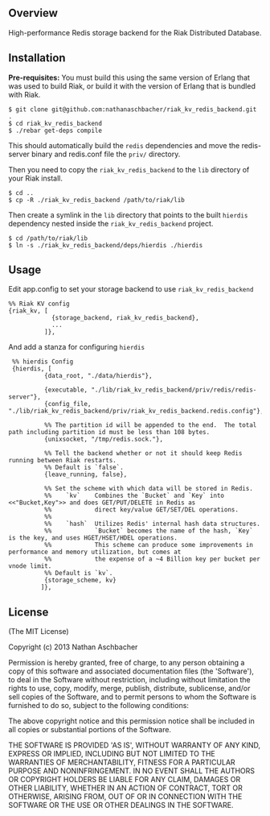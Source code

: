 ## Overview

High-performance Redis storage backend for the Riak Distributed Database.


## Installation

**Pre-requisites:** You must build this using the same version of Erlang that was used to build Riak, or build it with the version of Erlang that is bundled with Riak.

	$ git clone git@github.com:nathanaschbacher/riak_kv_redis_backend.git .
	$ cd riak_kv_redis_backend
	$ ./rebar get-deps compile
	
This should automatically build the `redis` dependencies and move the redis-server binary and redis.conf file the `priv/` directory.

Then you need to copy the `riak_kv_redis_backend` to the `lib` directory of your Riak install.

    $ cd ..
    $ cp -R ./riak_kv_redis_backend /path/to/riak/lib
    
Then create a symlink in the `lib` directory that points to the built `hierdis` dependency nested inside the `riak_kv_redis_backend` project.

    $ cd /path/to/riak/lib
    $ ln -s ./riak_kv_redis_backend/deps/hierdis ./hierdis

## Usage

Edit app.config to set your storage backend to use `riak_kv_redis_backend`

```
%% Riak KV config
{riak_kv, [
            {storage_backend, riak_kv_redis_backend},
            ...
          ]},
```

And add a stanza for configuring `hierdis`

```
 %% hierdis Config
 {hierdis, [
          {data_root, "./data/hierdis"},

          {executable, "./lib/riak_kv_redis_backend/priv/redis/redis-server"},
          {config_file, "./lib/riak_kv_redis_backend/priv/riak_kv_redis_backend.redis.config"},
          
          %% The partition id will be appended to the end.  The total path including partition id must be less than 108 bytes.
          {unixsocket, "/tmp/redis.sock."}, 
         
          %% Tell the backend whether or not it should keep Redis running between Riak restarts.
          %% Default is `false`.
          {leave_running, false},

          %% Set the scheme with which data will be stored in Redis.
          %%    `kv`    Combines the `Bucket` and `Key` into <<"Bucket,Key">> and does GET/PUT/DELETE in Redis as
          %%            direct key/value GET/SET/DEL operations.
          %%
          %%    `hash`  Utilizes Redis' internal hash data structures.  
          %%            `Bucket` becomes the name of the hash, `Key` is the key, and uses HGET/HSET/HDEL operations.
          %%            This scheme can produce some improvements in performance and memory utilization, but comes at
          %%            the expense of a ~4 Billion key per bucket per vnode limit.
          %% Default is `kv`.
          {storage_scheme, kv}
         ]},
```
    

## License

(The MIT License)

Copyright (c) 2013 Nathan Aschbacher

Permission is hereby granted, free of charge, to any person obtaining
a copy of this software and associated documentation files (the
'Software'), to deal in the Software without restriction, including
without limitation the rights to use, copy, modify, merge, publish,
distribute, sublicense, and/or sell copies of the Software, and to
permit persons to whom the Software is furnished to do so, subject to
the following conditions:

The above copyright notice and this permission notice shall be
included in all copies or substantial portions of the Software.

THE SOFTWARE IS PROVIDED 'AS IS', WITHOUT WARRANTY OF ANY KIND,
EXPRESS OR IMPLIED, INCLUDING BUT NOT LIMITED TO THE WARRANTIES OF
MERCHANTABILITY, FITNESS FOR A PARTICULAR PURPOSE AND NONINFRINGEMENT.
IN NO EVENT SHALL THE AUTHORS OR COPYRIGHT HOLDERS BE LIABLE FOR ANY
CLAIM, DAMAGES OR OTHER LIABILITY, WHETHER IN AN ACTION OF CONTRACT,
TORT OR OTHERWISE, ARISING FROM, OUT OF OR IN CONNECTION WITH THE
SOFTWARE OR THE USE OR OTHER DEALINGS IN THE SOFTWARE.
